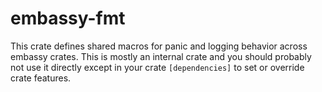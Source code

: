 # embassy-fmt

This crate defines shared macros for panic and logging behavior across embassy crates.  This is mostly an
internal crate and you should probably not use it directly except in your crate `[dependencies]` to set or
override crate features.
